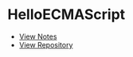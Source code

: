 # HelloECMAScript

- [View Notes](https://zhmhbest.github.io/HelloECMAScript/notes)
- [View Repository](https://github.com/zhmhbest/HelloECMAScript)
